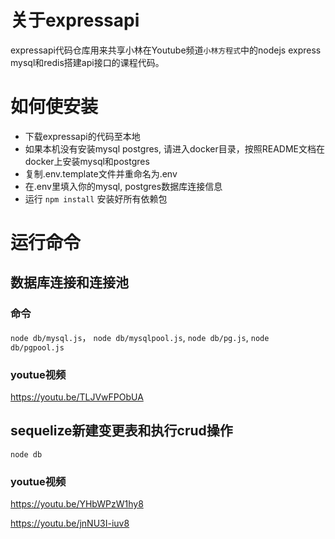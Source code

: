 # 关于expressapi
expressapi代码仓库用来共享小林在Youtube频道`小林方程式`中的nodejs express mysql和redis搭建api接口的课程代码。

# 如何使安装
* 下载expressapi的代码至本地
* 如果本机没有安装mysql postgres, 请进入docker目录，按照README文档在docker上安装mysql和postgres
* 复制.env.template文件并重命名为.env
* 在.env里填入你的mysql, postgres数据库连接信息
* 运行 `npm install` 安装好所有依赖包

# 运行命令
## 数据库连接和连接池
### 命令
`node db/mysql.js`， `node db/mysqlpool.js`, `node db/pg.js`, `node db/pgpool.js`
### youtue视频
https://youtu.be/TLJVwFPObUA

## sequelize新建变更表和执行crud操作
`node db`
### youtue视频
https://youtu.be/YHbWPzW1hy8 

https://youtu.be/jnNU3I-iuv8
